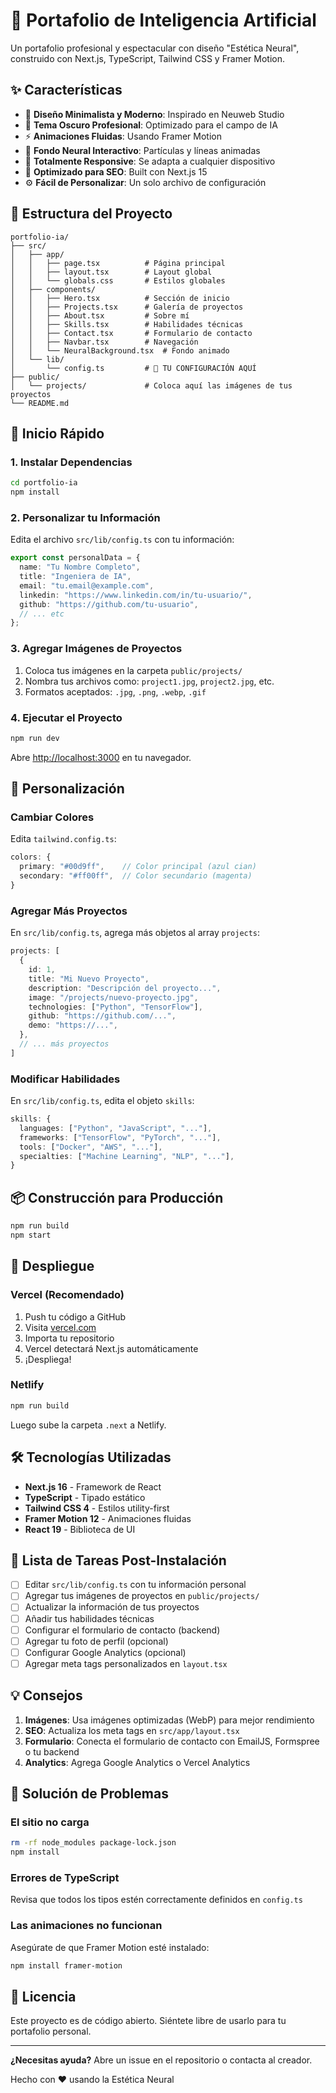 # 🤖 Portafolio de Inteligencia Artificial

Un portafolio profesional y espectacular con diseño "Estética Neural", construido con Next.js, TypeScript, Tailwind CSS y Framer Motion.

## ✨ Características

- 🎨 **Diseño Minimalista y Moderno**: Inspirado en Neuweb Studio
- 🌙 **Tema Oscuro Profesional**: Optimizado para el campo de IA
- ⚡ **Animaciones Fluidas**: Usando Framer Motion
- 🔮 **Fondo Neural Interactivo**: Partículas y líneas animadas
- 📱 **Totalmente Responsive**: Se adapta a cualquier dispositivo
- 🚀 **Optimizado para SEO**: Built con Next.js 15
- ⚙️ **Fácil de Personalizar**: Un solo archivo de configuración

## 📁 Estructura del Proyecto

```
portfolio-ia/
├── src/
│   ├── app/
│   │   ├── page.tsx          # Página principal
│   │   ├── layout.tsx        # Layout global
│   │   └── globals.css       # Estilos globales
│   ├── components/
│   │   ├── Hero.tsx          # Sección de inicio
│   │   ├── Projects.tsx      # Galería de proyectos
│   │   ├── About.tsx         # Sobre mí
│   │   ├── Skills.tsx        # Habilidades técnicas
│   │   ├── Contact.tsx       # Formulario de contacto
│   │   ├── Navbar.tsx        # Navegación
│   │   └── NeuralBackground.tsx  # Fondo animado
│   └── lib/
│       └── config.ts         # 🎯 TU CONFIGURACIÓN AQUÍ
├── public/
│   └── projects/             # Coloca aquí las imágenes de tus proyectos
└── README.md
```

## 🚀 Inicio Rápido

### 1. Instalar Dependencias

```bash
cd portfolio-ia
npm install
```

### 2. Personalizar tu Información

Edita el archivo `src/lib/config.ts` con tu información:

```typescript
export const personalData = {
  name: "Tu Nombre Completo",
  title: "Ingeniera de IA",
  email: "tu.email@example.com",
  linkedin: "https://www.linkedin.com/in/tu-usuario/",
  github: "https://github.com/tu-usuario",
  // ... etc
};
```

### 3. Agregar Imágenes de Proyectos

1. Coloca tus imágenes en la carpeta `public/projects/`
2. Nombra tus archivos como: `project1.jpg`, `project2.jpg`, etc.
3. Formatos aceptados: `.jpg`, `.png`, `.webp`, `.gif`

### 4. Ejecutar el Proyecto

```bash
npm run dev
```

Abre [http://localhost:3000](http://localhost:3000) en tu navegador.

## 🎨 Personalización

### Cambiar Colores

Edita `tailwind.config.ts`:

```typescript
colors: {
  primary: "#00d9ff",    // Color principal (azul cian)
  secondary: "#ff00ff",  // Color secundario (magenta)
}
```

### Agregar Más Proyectos

En `src/lib/config.ts`, agrega más objetos al array `projects`:

```typescript
projects: [
  {
    id: 1,
    title: "Mi Nuevo Proyecto",
    description: "Descripción del proyecto...",
    image: "/projects/nuevo-proyecto.jpg",
    technologies: ["Python", "TensorFlow"],
    github: "https://github.com/...",
    demo: "https://...",
  },
  // ... más proyectos
]
```

### Modificar Habilidades

En `src/lib/config.ts`, edita el objeto `skills`:

```typescript
skills: {
  languages: ["Python", "JavaScript", "..."],
  frameworks: ["TensorFlow", "PyTorch", "..."],
  tools: ["Docker", "AWS", "..."],
  specialties: ["Machine Learning", "NLP", "..."],
}
```

## 📦 Construcción para Producción

```bash
npm run build
npm start
```

## 🚀 Despliegue

### Vercel (Recomendado)

1. Push tu código a GitHub
2. Visita [vercel.com](https://vercel.com)
3. Importa tu repositorio
4. Vercel detectará Next.js automáticamente
5. ¡Despliega!

### Netlify

```bash
npm run build
```

Luego sube la carpeta `.next` a Netlify.

## 🛠️ Tecnologías Utilizadas

- **Next.js 16** - Framework de React
- **TypeScript** - Tipado estático
- **Tailwind CSS 4** - Estilos utility-first
- **Framer Motion 12** - Animaciones fluidas
- **React 19** - Biblioteca de UI

## 📝 Lista de Tareas Post-Instalación

- [ ] Editar `src/lib/config.ts` con tu información personal
- [ ] Agregar tus imágenes de proyectos en `public/projects/`
- [ ] Actualizar la información de tus proyectos
- [ ] Añadir tus habilidades técnicas
- [ ] Configurar el formulario de contacto (backend)
- [ ] Agregar tu foto de perfil (opcional)
- [ ] Configurar Google Analytics (opcional)
- [ ] Agregar meta tags personalizados en `layout.tsx`

## 💡 Consejos

1. **Imágenes**: Usa imágenes optimizadas (WebP) para mejor rendimiento
2. **SEO**: Actualiza los meta tags en `src/app/layout.tsx`
3. **Formulario**: Conecta el formulario de contacto con EmailJS, Formspree o tu backend
4. **Analytics**: Agrega Google Analytics o Vercel Analytics

## 🐛 Solución de Problemas

### El sitio no carga
```bash
rm -rf node_modules package-lock.json
npm install
```

### Errores de TypeScript
Revisa que todos los tipos estén correctamente definidos en `config.ts`

### Las animaciones no funcionan
Asegúrate de que Framer Motion esté instalado:
```bash
npm install framer-motion
```

## 📄 Licencia

Este proyecto es de código abierto. Siéntete libre de usarlo para tu portafolio personal.

---

**¿Necesitas ayuda?** Abre un issue en el repositorio o contacta al creador.

Hecho con ❤️ usando la Estética Neural
